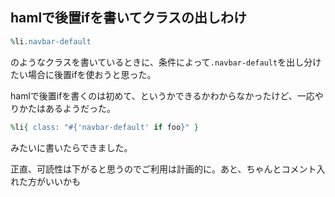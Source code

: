 ## hamlで後置ifを書いてクラスの出しわけ

``` ruby
%li.navbar-default
```

のようなクラスを書いているときに、条件によって`.navbar-default`を出し分けたい場合に後置ifを使おうと思った。

hamlで後置ifを書くのは初めて、というかできるかわからなかったけど、一応やりかたはあるようだった。

``` ruby
%li{ class: "#{'navbar-default' if foo}" }
```

みたいに書いたらできました。

正直、可読性は下がると思うのでご利用は計画的に。あと、ちゃんとコメント入れた方がいいかも
